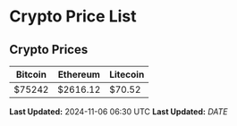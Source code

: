 # Crypto Price List

## Crypto Prices
| Bitcoin | Ethereum | Litecoin |
| ------- | -------- | -------- |
| $75242 | $2616.12 | $70.52 |
**Last Updated:** 2024-11-06 06:30 UTC
**Last Updated:** $DATE$

